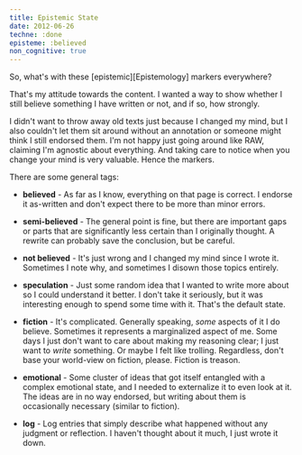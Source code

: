 ```yaml
---
title: Epistemic State
date: 2012-06-26
techne: :done
episteme: :believed
non_cognitive: true
---
```


So, what's with these [epistemic][Epistemology] markers everywhere?

That's my attitude towards the content. I wanted a way to show whether I still believe something I have written or not, and if so, how strongly.

I didn't want to throw away old texts just because I changed my mind, but I also couldn't let them sit around without an annotation or someone might think I still endorsed them. I'm not happy just going around like RAW, claiming I'm agnostic about everything. And taking care to notice when you change your mind is very valuable. Hence the markers.

There are some general tags:

- **believed** - As far as I know, everything on that page is correct. I endorse it as-written and don't expect there to be more than minor errors.

- **semi-believed** - The general point is fine, but there are important gaps or parts that are significantly less certain than I originally thought. A rewrite can probably save the conclusion, but be careful.

- **not believed** - It's just wrong and I changed my mind since I wrote it. Sometimes I note why, and sometimes I disown those topics entirely.

- **speculation** - Just some random idea that I wanted to write more about so I could understand it better. I don't take it seriously, but it was interesting enough to spend some time with it. That's the default state.

- **fiction** - It's complicated. Generally speaking, *some* aspects of it I do believe. Sometimes it represents a marginalized aspect of me. Some days I just don't want to care about making my reasoning clear; I just want to *write* something. Or maybe I felt like trolling. Regardless, don't base your world-view on fiction, please. Fiction is treason.

- **emotional** - Some cluster of ideas that got itself entangled with a complex emotional state, and I needed to externalize it to even look at it. The ideas are in no way endorsed, but writing about them is occasionally necessary (similar to fiction).

- **log** - Log entries that simply describe what happened without any judgment or reflection. I haven't thought about it much, I just wrote it down.
